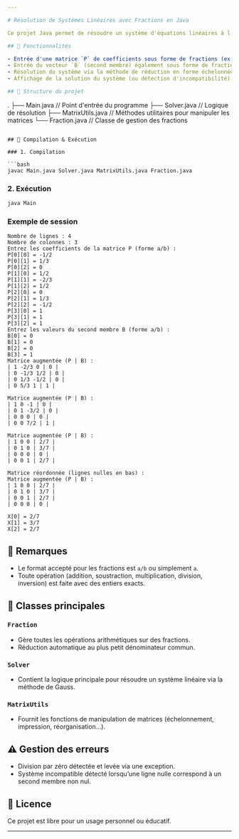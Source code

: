 ```yaml
---

# Résolution de Systèmes Linéaires avec Fractions en Java

Ce projet Java permet de résoudre un système d'équations linéaires à l'aide de la méthode d'échelonnement (réduction de Gauss), en travaillant avec des **fractions exactes** plutôt que des flottants pour éviter les erreurs d'arrondi.

## 🧠 Fonctionnalités

- Entrée d'une matrice `P` de coefficients sous forme de fractions (ex: `2/3`, `5`, etc.).
- Entrée du vecteur `B` (second membre) également sous forme de fractions.
- Résolution du système via la méthode de réduction en forme échelonnée.
- Affichage de la solution du système (ou détection d'incompatibilité).

## 📂 Structure du projet

```
.
├── Main.java          // Point d'entrée du programme
├── Solver.java        // Logique de résolution
├── MatrixUtils.java   // Méthodes utilitaires pour manipuler les matrices
└── Fraction.java      // Classe de gestion des fractions
```

## 🔧 Compilation & Exécution

### 1. Compilation

```bash
javac Main.java Solver.java MatrixUtils.java Fraction.java
```

### 2. Exécution

```bash
java Main

```

### Exemple de session

```
Nombre de lignes : 4
Nombre de colonnes : 3
Entrez les coefficients de la matrice P (forme a/b) :
P[0][0] = -1/2
P[0][1] = 1/3
P[0][2] = 0
P[1][0] = 1/2
P[1][1] = -2/3
P[1][2] = 1/2
P[2][0] = 0
P[2][1] = 1/3
P[2][2] = -1/2
P[3][0] = 1
P[3][1] = 1
P[3][2] = 1
Entrez les valeurs du second membre B (forme a/b) :
B[0] = 0
B[1] = 0
B[2] = 0
B[3] = 1
Matrice augmentée (P | B) :
| 1 -2/3 0 | 0 |
| 0 -1/3 1/2 | 0 |
| 0 1/3 -1/2 | 0 |
| 0 5/3 1 | 1 |

Matrice augmentée (P | B) :
| 1 0 -1 | 0 |
| 0 1 -3/2 | 0 |
| 0 0 0 | 0 |
| 0 0 7/2 | 1 |

Matrice augmentée (P | B) :
| 1 0 0 | 2/7 |
| 0 1 0 | 3/7 |
| 0 0 0 | 0 |
| 0 0 1 | 2/7 |

Matrice réordonnée (lignes nulles en bas) :
Matrice augmentée (P | B) :
| 1 0 0 | 2/7 |
| 0 1 0 | 3/7 |
| 0 0 1 | 2/7 |
| 0 0 0 | 0 |

X[0] = 2/7
X[1] = 3/7
X[2] = 2/7

```

## 📌 Remarques

- Le format accepté pour les fractions est `a/b` ou simplement `a`.
- Toute opération (addition, soustraction, multiplication, division, inversion) est faite avec des entiers exacts.

## 📘 Classes principales

### `Fraction`
- Gère toutes les opérations arithmétiques sur des fractions.
- Réduction automatique au plus petit dénominateur commun.

### `Solver`
- Contient la logique principale pour résoudre un système linéaire via la méthode de Gauss.

### `MatrixUtils`
- Fournit les fonctions de manipulation de matrices (échelonnement, impression, réorganisation...).

## ⚠️ Gestion des erreurs

- Division par zéro détectée et levée via une exception.
- Système incompatible détecté lorsqu’une ligne nulle correspond à un second membre non nul.

## 📄 Licence

Ce projet est libre pour un usage personnel ou éducatif.

---
```

